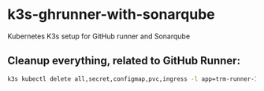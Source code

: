 # k3s-ghrunner-with-sonarqube
Kubernetes K3s setup for GitHub runner and Sonarqube


## Cleanup everything, related to GitHub Runner:

```bash
k3s kubectl delete all,secret,configmap,pvc,ingress -l app=trm-runner-1 -n githubrunner
```
